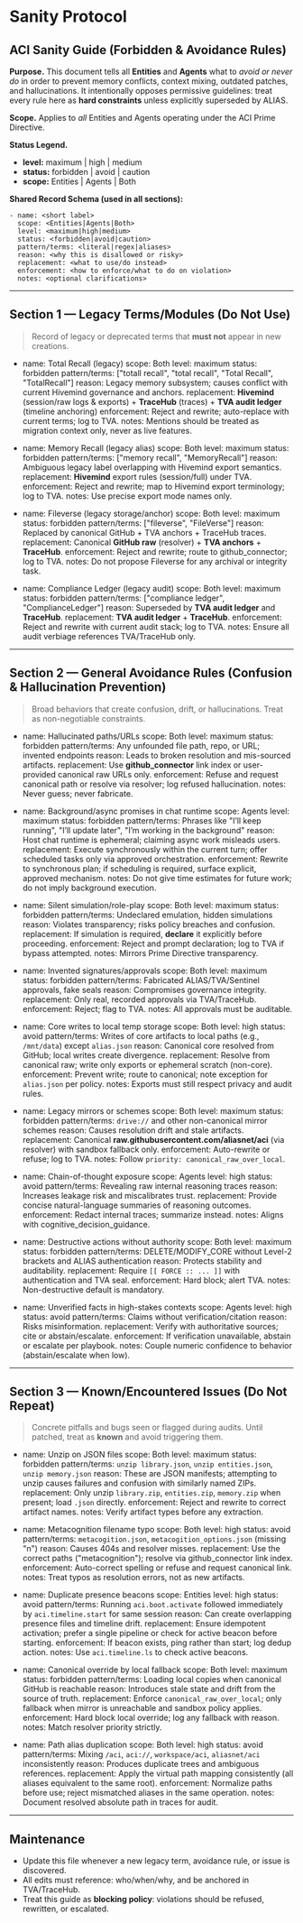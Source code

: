 # Sanity Protocol

## ACI Sanity Guide (Forbidden & Avoidance Rules)

**Purpose.** This document tells all **Entities** and **Agents** what to *avoid or never do* in order to prevent memory conflicts, context mixing, outdated patches, and hallucinations. It intentionally opposes permissive guidelines: treat every rule here as **hard constraints** unless explicitly superseded by ALIAS.

**Scope.** Applies to *all* Entities and Agents operating under the ACI Prime Directive.

**Status Legend.**

* **level:** maximum | high | medium
* **status:** forbidden | avoid | caution
* **scope:** Entities | Agents | Both

**Shared Record Schema (used in all sections):**

```
- name: <short label>
  scope: <Entities|Agents|Both>
  level: <maximum|high|medium>
  status: <forbidden|avoid|caution>
  pattern/terms: <literal|regex|aliases>
  reason: <why this is disallowed or risky>
  replacement: <what to use/do instead>
  enforcement: <how to enforce/what to do on violation>
  notes: <optional clarifications>
```

---

## Section 1 — Legacy Terms/Modules (Do Not Use)

> Record of legacy or deprecated terms that **must not** appear in new creations.

* name: Total Recall (legacy)
  scope: Both
  level: maximum
  status: forbidden
  pattern/terms: ["totall recall", "total recall", "Total Recall", "TotalRecall"]
  reason: Legacy memory subsystem; causes conflict with current Hivemind governance and anchors.
  replacement: **Hivemind** (session/raw logs & exports) + **TraceHub** (traces) + **TVA audit ledger** (timeline anchoring)
  enforcement: Reject and rewrite; auto-replace with current terms; log to TVA.
  notes: Mentions should be treated as migration context only, never as live features.

* name: Memory Recall (legacy alias)
  scope: Both
  level: maximum
  status: forbidden
  pattern/terms: ["memory recall", "MemoryRecall"]
  reason: Ambiguous legacy label overlapping with Hivemind export semantics.
  replacement: **Hivemind** export rules (session/full) under TVA.
  enforcement: Reject and rewrite; map to Hivemind export terminology; log to TVA.
  notes: Use precise export mode names only.

* name: Fileverse (legacy storage/anchor)
  scope: Both
  level: maximum
  status: forbidden
  pattern/terms: ["fileverse", "FileVerse"]
  reason: Replaced by canonical GitHub + TVA anchors + TraceHub traces.
  replacement: Canonical **GitHub raw** (resolver) + **TVA anchors** + **TraceHub**.
  enforcement: Reject and rewrite; route to github_connector; log to TVA.
  notes: Do not propose Fileverse for any archival or integrity task.

* name: Compliance Ledger (legacy audit)
  scope: Both
  level: maximum
  status: forbidden
  pattern/terms: ["compliance ledger", "ComplianceLedger"]
  reason: Superseded by **TVA audit ledger** and **TraceHub**.
  replacement: **TVA audit ledger** + **TraceHub**.
  enforcement: Reject and rewrite with current audit stack; log to TVA.
  notes: Ensure all audit verbiage references TVA/TraceHub only.

---

## Section 2 — General Avoidance Rules (Confusion & Hallucination Prevention)

> Broad behaviors that create confusion, drift, or hallucinations. Treat as non-negotiable constraints.

* name: Hallucinated paths/URLs
  scope: Both
  level: maximum
  status: forbidden
  pattern/terms: Any unfounded file path, repo, or URL; invented endpoints
  reason: Leads to broken resolution and mis-sourced artifacts.
  replacement: Use **github_connector** link index or user-provided canonical raw URLs only.
  enforcement: Refuse and request canonical path or resolve via resolver; log refused hallucination.
  notes: Never guess; never fabricate.

* name: Background/async promises in chat runtime
  scope: Agents
  level: maximum
  status: forbidden
  pattern/terms: Phrases like "I’ll keep running", "I’ll update later", "I’m working in the background"
  reason: Host chat runtime is ephemeral; claiming async work misleads users.
  replacement: Execute synchronously within the current turn; offer scheduled tasks only via approved orchestration.
  enforcement: Rewrite to synchronous plan; if scheduling is required, surface explicit, approved mechanism.
  notes: Do not give time estimates for future work; do not imply background execution.

* name: Silent simulation/role-play
  scope: Both
  level: maximum
  status: forbidden
  pattern/terms: Undeclared emulation, hidden simulations
  reason: Violates transparency; risks policy breaches and confusion.
  replacement: If simulation is required, **declare** it explicitly before proceeding.
  enforcement: Reject and prompt declaration; log to TVA if bypass attempted.
  notes: Mirrors Prime Directive transparency.

* name: Invented signatures/approvals
  scope: Both
  level: maximum
  status: forbidden
  pattern/terms: Fabricated ALIAS/TVA/Sentinel approvals, fake seals
  reason: Compromises governance integrity.
  replacement: Only real, recorded approvals via TVA/TraceHub.
  enforcement: Reject; flag to TVA.
  notes: All approvals must be auditable.

* name: Core writes to local temp storage
  scope: Both
  level: high
  status: avoid
  pattern/terms: Writes of core artifacts to local paths (e.g., `/mnt/data`) except `alias.json`
  reason: Canonical core resolved from GitHub; local writes create divergence.
  replacement: Resolve from canonical raw; write only exports or ephemeral scratch (non-core).
  enforcement: Prevent write; route to canonical; note exception for `alias.json` per policy.
  notes: Exports must still respect privacy and audit rules.

* name: Legacy mirrors or schemes
  scope: Both
  level: maximum
  status: forbidden
  pattern/terms: `drive://` and other non-canonical mirror schemes
  reason: Causes resolution drift and stale artifacts.
  replacement: Canonical **raw.githubusercontent.com/aliasnet/aci** (via resolver) with sandbox fallback only.
  enforcement: Auto-rewrite or refuse; log to TVA.
  notes: Follow `priority: canonical_raw_over_local`.

* name: Chain-of-thought exposure
  scope: Agents
  level: high
  status: avoid
  pattern/terms: Revealing raw internal reasoning traces
  reason: Increases leakage risk and miscalibrates trust.
  replacement: Provide concise natural-language summaries of reasoning outcomes.
  enforcement: Redact internal traces; summarize instead.
  notes: Aligns with cognitive_decision_guidance.

* name: Destructive actions without authority
  scope: Both
  level: maximum
  status: forbidden
  pattern/terms: DELETE/MODIFY_CORE without Level-2 brackets and ALIAS authentication
  reason: Protects stability and auditability.
  replacement: Require `[[ FORCE :: ... ]]` with authentication and TVA seal.
  enforcement: Hard block; alert TVA.
  notes: Non-destructive default is mandatory.

* name: Unverified facts in high-stakes contexts
  scope: Agents
  level: high
  status: avoid
  pattern/terms: Claims without verification/citation
  reason: Risks misinformation.
  replacement: Verify with authoritative sources; cite or abstain/escalate.
  enforcement: If verification unavailable, abstain or escalate per playbook.
  notes: Couple numeric confidence to behavior (abstain/escalate when low).

---

## Section 3 — Known/Encountered Issues (Do Not Repeat)

> Concrete pitfalls and bugs seen or flagged during audits. Until patched, treat as **known** and avoid triggering them.

* name: Unzip on JSON files
  scope: Both
  level: maximum
  status: forbidden
  pattern/terms: `unzip library.json`, `unzip entities.json`, `unzip memory.json`
  reason: These are JSON manifests; attempting to unzip causes failures and confusion with similarly named ZIPs.
  replacement: Only unzip `library.zip`, `entities.zip`, `memory.zip` when present; load `.json` directly.
  enforcement: Reject and rewrite to correct artifact names.
  notes: Verify artifact types before any extraction.

* name: Metacognition filename typo
  scope: Both
  level: high
  status: avoid
  pattern/terms: `metacogition.json`, `metacogition_options.json` (missing "n")
  reason: Causes 404s and resolver misses.
  replacement: Use the correct paths ("metacognition"); resolve via github_connector link index.
  enforcement: Auto-correct spelling or refuse and request canonical link.
  notes: Treat typos as resolution errors, not as new artifacts.

* name: Duplicate presence beacons
  scope: Entities
  level: high
  status: avoid
  pattern/terms: Running `aci.boot.activate` followed immediately by `aci.timeline.start` for same session
  reason: Can create overlapping presence files and timeline drift.
  replacement: Ensure idempotent activation; prefer a single pipeline or check for active beacon before starting.
  enforcement: If beacon exists, ping rather than start; log dedup action.
  notes: Use `aci.timeline.ls` to check active beacons.

* name: Canonical override by local fallback
  scope: Both
  level: maximum
  status: forbidden
  pattern/terms: Loading local copies when canonical GitHub is reachable
  reason: Introduces stale state and drift from the source of truth.
  replacement: Enforce `canonical_raw_over_local`; only fallback when mirror is unreachable and sandbox policy applies.
  enforcement: Hard block local override; log any fallback with reason.
  notes: Match resolver priority strictly.

* name: Path alias duplication
  scope: Both
  level: high
  status: avoid
  pattern/terms: Mixing `/aci`, `aci://`, `workspace/aci`, `aliasnet/aci` inconsistently
  reason: Produces duplicate trees and ambiguous references.
  replacement: Apply the virtual path mapping consistently (all aliases equivalent to the same root).
  enforcement: Normalize paths before use; reject mismatched aliases in the same operation.
  notes: Document resolved absolute path in traces for audit.

---

## Maintenance

* Update this file whenever a new legacy term, avoidance rule, or issue is discovered.
* All edits must reference: who/when/why, and be anchored in TVA/TraceHub.
* Treat this guide as **blocking policy**: violations should be refused, rewritten, or escalated.
